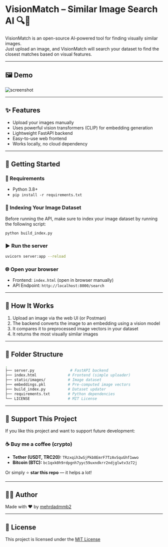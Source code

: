 # VisionMatch – Similar Image Search AI 🔍🧠

VisionMatch is an open-source AI-powered tool for finding visually similar images.  
Just upload an image, and VisionMatch will search your dataset to find the closest matches based on visual features.

---

## 🖼️ Demo

![screenshot](https://github.com/mehrdadmmb2/VisionMatch-similar-image-search-ai/blob/master/images/vision.gif?raw=true) <!-- Optional: you can add your own screenshot -->

---

## ✨ Features

- Upload your images manually
- Uses powerful vision transformers (CLIP) for embedding generation
- Lightweight FastAPI backend
- Easy-to-use web frontend
- Works locally, no cloud dependency

---

## 🚀 Getting Started

### 🔧 Requirements

- Python 3.8+
- `pip install -r requirements.txt`

### 📝 Indexing Your Image Dataset

Before running the API, make sure to index your image dataset by running the following script:

```bash
python build_index.py
```

### ▶️ Run the server

```bash
uvicorn server:app --reload
```

### 🌐 Open your browser

- Frontend: `index.html` (open in browser manually)
- API Endpoint: `http://localhost:8000/search`

---

## 🧪 How It Works

1. Upload an image via the web UI (or Postman)
2. The backend converts the image to an embedding using a vision model
3. It compares it to preprocessed image vectors in your dataset
4. It returns the most visually similar images

---

## 📁 Folder Structure

```bash
.
├── server.py                # FastAPI backend
├── index.html              # Frontend (simple uploader)
├── static/images/          # Image dataset
├── embeddings.pkl          # Pre-computed image vectors
├── build_index.py          # Dataset updater
├── requirements.txt        # Python dependencies
└── LICENSE                 # MIT License
```

---

## 🫶 Support This Project

If you like this project and want to support future development:

### ☕ Buy me a coffee (crypto)

- **Tether (USDT, TRC20):** `TRzxqih3wSjPkb8EmrF7TzAvSquGhf1wwo`
- **Bitcoin (BTC):** `bc1qxk0h9rdpgnh7yyc59uxndkrr2ndjglwtv3z72j`

Or simply ⭐ **star this repo** — it helps a lot!

---

## 🧑‍💻 Author

Made with ❤️ by [mehrdadmmb2](https://github.com/mehrdadmmb2)

---

## 🪪 License

This project is licensed under the [MIT License](LICENSE)
